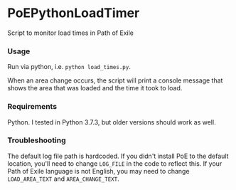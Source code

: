 # PoEPythonLoadTimer

Script to monitor load times in Path of Exile

### Usage

Run via python, i.e. `python load_times.py`.

When an area change occurs, the script will print a console message that shows the area that was loaded and the time it took to load.

### Requirements

Python. I tested in Python 3.7.3, but older versions should work as well.

### Troubleshooting

The default log file path is hardcoded. If you didn't install PoE to the default location, you'll need to change `LOG_FILE` in the code to reflect this. If your Path of Exile language is not English, you may need to change `LOAD_AREA_TEXT` and `AREA_CHANGE_TEXT`.
